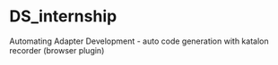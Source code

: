 # DS_internship
Automating Adapter Development - auto code generation with katalon recorder (browser plugin)
